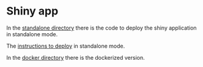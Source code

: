 # Shiny app 

In the [standalone directory](standalone) there is the code to deploy the shiny application in standalone mode.

The [instructions to deploy](standalone/installation/README.md) in standalone mode.

In the [docker directory](docker) there is the dockerized version.
